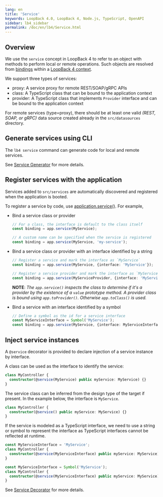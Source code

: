 ```yaml
---
lang: en
title: 'Service'
keywords: LoopBack 4.0, LoopBack 4, Node.js, TypeScript, OpenAPI
sidebar: lb4_sidebar
permalink: /doc/en/lb4/Service.html
---
```


## Overview

We use the `service` concept in LoopBack 4 to refer to an object with methods to
perform local or remote operations. Such objects are resolved from
[bindings](Binding.md) within a [LoopBack 4 context](Context.md).

We support three types of services:

- proxy: A service proxy for remote REST/SOAP/gRPC APIs
- class: A TypeScript class that can be bound to the application context
- provider: A TypeScript class that implements `Provider` interface and can be
  bound to the application context

For remote services (type=proxy), there should be at least one valid _(REST,
SOAP, or gRPC)_ data source created already in the `src/datasources` directory.

## Generate services using CLI

The `lb4 service` command can generate code for local and remote services.

See [Service Generator](Service-generator.md) for more details.

## Register services with the application

Services added to `src/services` are automatically discovered and registered
when the application is booted.

To register a service by code, use
[application.service()](https://loopback.io/doc/en/lb4/apidocs.core.application.service.html).
For example,

- Bind a service class or provider

  ```ts
  // For a class, the interface is default to the class itself
  const binding = app.service(MyService);
  ```

  ```ts
  // A custom name can be specified when the service is registered
  const binding = app.service(MyService, 'my-service');
  ```

- Bind a service class or provider with an interface identified by a string

  ```ts
  // Register a service and mark the interface as `MyService`
  const binding = app.service(MyService, {interface: 'MyService'});
  ```

  ```ts
  // Register a service provider and mark the interface as `MyService`
  const binding = app.service(MyServiceProvider, {interface: 'MyService'});
  ```

  **NOTE**: _The `app.service()` inspects the class to determine if it's a
  provider by the existence of a `value` prototype method. A provider class is
  bound using `app.toProvider()`. Otherwise `app.toClass()` is used._

- Bind a service with an interface identified by a symbol

  ```ts
  // Define a symbol as the id for a service interface
  const MyServiceInterface = Symbol('MyService');
  const binding = app.service(MyService, {interface: MyServiceInterface});
  ```

## Inject service instances

A `@service` decorator is provided to declare injection of a service instance by
interface.

A class can be used as the interface to identify the service:

```ts
class MyController {
  constructor(@service(MyService) public myService: MyService) {}
}
```

The service class can be inferred from the design type of the target if present.
In the example below, the interface is `MyService`.

```ts
class MyController {
  constructor(@service() public myService: MyService) {}
}
```

If the service is modeled as a TypeScript interface, we need to use a string or
symbol to represent the interface as TypeScript interfaces cannot be reflected
at runtime.

```ts
const MyServiceInterface = 'MyService';
class MyController {
  constructor(@service(MyServiceInterface) public myService: MyService) {}
}
```

```ts
const MyServiceInterface = Symbol('MyService');
class MyController {
  constructor(@service(MyServiceInterface) public myService: MyService) {}
}
```

See [Service Decorator](decorators/Decorators_service.md) for more details.
